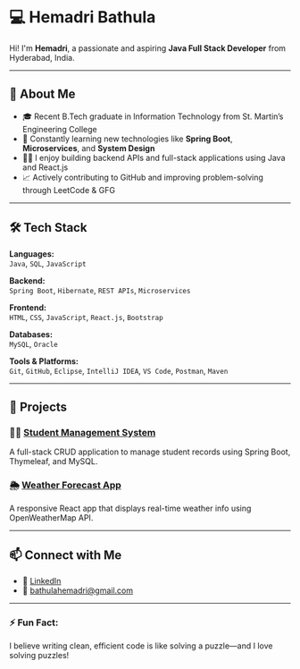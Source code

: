# 💻 Hemadri Bathula

Hi! I'm **Hemadri**, a passionate and aspiring **Java Full Stack Developer** from Hyderabad, India.

---

## 🚀 About Me

- 🎓 Recent B.Tech graduate in Information Technology from St. Martin’s Engineering College  
- 🧠 Constantly learning new technologies like **Spring Boot**, **Microservices**, and **System Design**
- 👨‍💻 I enjoy building backend APIs and full-stack applications using Java and React.js  
- 📈 Actively contributing to GitHub and improving problem-solving through LeetCode & GFG  

---

## 🛠️ Tech Stack

**Languages:**  
`Java`, `SQL`, `JavaScript`  

**Backend:**  
`Spring Boot`, `Hibernate`, `REST APIs`, `Microservices`  

**Frontend:**  
`HTML`, `CSS`, `JavaScript`, `React.js`, `Bootstrap`  

**Databases:**  
`MySQL`, `Oracle` 

**Tools & Platforms:**  
`Git`, `GitHub`, `Eclipse`, `IntelliJ IDEA`, `VS Code`, `Postman`, `Maven`  

---

## 📌 Projects

### 🧑‍🎓 [Student Management System](https://github.com/Hemadri-git/student-management-system-springboot)  
A full-stack CRUD application to manage student records using Spring Boot, Thymeleaf, and MySQL.

### 🌦️ [Weather Forecast App](https://github.com/Hemadri-git/weather-forecast-app)  
A responsive React app that displays real-time weather info using OpenWeatherMap API.

---

## 📫 Connect with Me

- 🔗 [LinkedIn](https://www.linkedin.com/in/hemadri116)  
- 📧 bathulahemadri@gmail.com  

---

### ⚡ Fun Fact:
I believe writing clean, efficient code is like solving a puzzle—and I love solving puzzles!  
